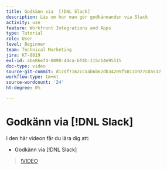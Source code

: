 ```yaml
---
title: Godkänn via  [!DNL Slack]
description: Läs om hur man gör godkännanden via Slack
activity: use
feature: Workfront Integrations and Apps
type: Tutorial
role: User
level: Beginner
team: Technical Marketing
jira: KT-8819
exl-id: abe86ef4-8090-44ca-bf4b-115c14e95515
doc-type: video
source-git-commit: d17df7162ccaab6b62db34209f50131927c0a532
workflow-type: tm+mt
source-wordcount: '24'
ht-degree: 0%

---
```


# Godkänn via [!DNL Slack]

I den här videon får du lära dig att:

* Godkänn via [!DNL Slack]

>[!VIDEO](https://video.tv.adobe.com/v/3436359/?quality=12&learn=on&enablevpops&captions=swe)
